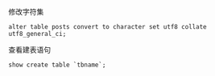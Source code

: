 修改字符集
```
alter table posts convert to character set utf8 collate utf8_general_ci;
```

查看建表语句
```
show create table `tbname`;
```